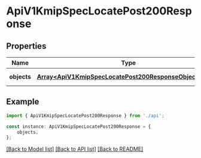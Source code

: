 # ApiV1KmipSpecLocatePost200Response


## Properties

Name | Type | Description | Notes
------------ | ------------- | ------------- | -------------
**objects** | [**Array&lt;ApiV1KmipSpecLocatePost200ResponseObjectsInner&gt;**](ApiV1KmipSpecLocatePost200ResponseObjectsInner.md) |  | [default to undefined]

## Example

```typescript
import { ApiV1KmipSpecLocatePost200Response } from './api';

const instance: ApiV1KmipSpecLocatePost200Response = {
    objects,
};
```

[[Back to Model list]](../README.md#documentation-for-models) [[Back to API list]](../README.md#documentation-for-api-endpoints) [[Back to README]](../README.md)
